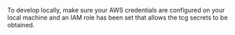 To develop locally, make sure your AWS credentials are configured on your local machine and an IAM role has been set that allows the tcg secrets to be obtained.